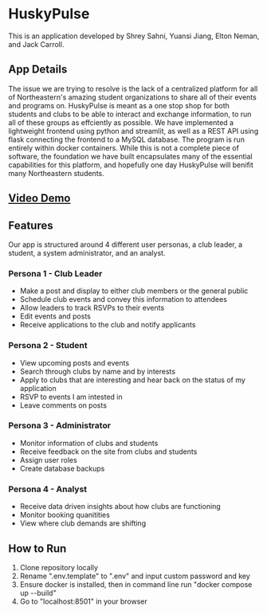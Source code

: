 # HuskyPulse

This is an application developed by Shrey Sahni, Yuansi Jiang, Elton Neman, and Jack Carroll.

## App Details

The issue we are trying to resolve is the lack of a centralized platform for all of Northeastern's amazing student organizations to share all of their events and programs on. HuskyPulse is meant as a one stop shop for both students and clubs to be able to interact and exchange information, to run all of these groups as effciently as possible. We have implemented a lightweight frontend using python and streamlit, as well as a REST API using flask connecting the frontend to a MySQL database. The program is run entirely within docker containers. While this is not a complete piece of software, the foundation we have built encapsulates many of the essential capabilities for this platform, and hopefully one day HuskyPulse will benifit many Northeastern students.

## [Video Demo](https://drive.google.com/file/d/1u3LwrY58f7rSUai8FowW2fwv5YLcyWpR/view)

## Features

Our app is structured around 4 different user personas, a club leader, a student, a system administrator, and an analyst. 

### Persona 1 - Club Leader
- Make a post and display to either club members or the general public
- Schedule club events and convey this information to attendees
- Allow leaders to track RSVPs to their events
- Edit events and posts
- Receive applications to the club and notify applicants

### Persona 2 - Student
- View upcoming posts and events
- Search through clubs by name and by interests
- Apply to clubs that are interesting and hear back on the status of my application
- RSVP to events I am intested in
- Leave comments on posts

### Persona 3 - Administrator
- Monitor information of clubs and students
- Receive feedback on the site from clubs and students
- Assign user roles
- Create database backups

### Persona 4 - Analyst
- Receive data driven insights about how clubs are functioning
- Monitor booking quanitities
- View where club demands are shifting


## How to Run
1. Clone repository locally
2. Rename ".env.template" to ".env" and input custom password and key
3. Ensure docker is installed, then in command line run "docker compose up --build"
4. Go to "localhost:8501" in your browser
